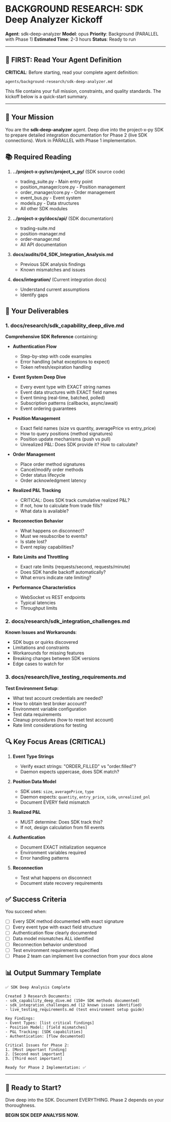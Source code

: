 # BACKGROUND RESEARCH: SDK Deep Analyzer Kickoff

**Agent**: sdk-deep-analyzer
**Model**: opus
**Priority**: Background (PARALLEL with Phase 1)
**Estimated Time**: 2-3 hours
**Status**: Ready to run

---

## 📖 FIRST: Read Your Agent Definition

**CRITICAL**: Before starting, read your complete agent definition:
```
agents/background-research/sdk-deep-analyzer.md
```

This file contains your full mission, constraints, and quality standards. The kickoff below is a quick-start summary.

---

## 🎯 Your Mission

You are the **sdk-deep-analyzer** agent. Deep dive into the project-x-py SDK to prepare detailed integration documentation for Phase 2 (live SDK connections). Work in PARALLEL with Phase 1 implementation.

## 📚 Required Reading

1. **../project-x-py/src/project_x_py/** (SDK source code)
   - trading_suite.py - Main entry point
   - position_manager/core.py - Position management
   - order_manager/core.py - Order management
   - event_bus.py - Event system
   - models.py - Data structures
   - All other SDK modules

2. **../project-x-py/docs/api/** (SDK documentation)
   - trading-suite.md
   - position-manager.md
   - order-manager.md
   - All API documentation

3. **docs/audits/04_SDK_Integration_Analysis.md**
   - Previous SDK analysis findings
   - Known mismatches and issues

4. **docs/integration/** (Current integration docs)
   - Understand current assumptions
   - Identify gaps

## 📝 Your Deliverables

### 1. docs/research/sdk_capability_deep_dive.md

**Comprehensive SDK Reference** containing:

- **Authentication Flow**
  - Step-by-step with code examples
  - Error handling (what exceptions to expect)
  - Token refresh/expiration handling

- **Event System Deep Dive**
  - Every event type with EXACT string names
  - Event data structures with EXACT field names
  - Event timing (real-time, batched, polled)
  - Subscription patterns (callbacks, async/await)
  - Event ordering guarantees

- **Position Management**
  - Exact field names (size vs quantity, averagePrice vs entry_price)
  - How to query positions (method signatures)
  - Position update mechanisms (push vs pull)
  - Unrealized P&L: Does SDK provide it? How to calculate?

- **Order Management**
  - Place order method signatures
  - Cancel/modify order methods
  - Order status lifecycle
  - Order acknowledgment latency

- **Realized P&L Tracking**
  - CRITICAL: Does SDK track cumulative realized P&L?
  - If not, how to calculate from trade fills?
  - What data is available?

- **Reconnection Behavior**
  - What happens on disconnect?
  - Must we resubscribe to events?
  - Is state lost?
  - Event replay capabilities?

- **Rate Limits and Throttling**
  - Exact rate limits (requests/second, requests/minute)
  - Does SDK handle backoff automatically?
  - What errors indicate rate limiting?

- **Performance Characteristics**
  - WebSocket vs REST endpoints
  - Typical latencies
  - Throughput limits

### 2. docs/research/sdk_integration_challenges.md

**Known Issues and Workarounds**:

- SDK bugs or quirks discovered
- Limitations and constraints
- Workarounds for missing features
- Breaking changes between SDK versions
- Edge cases to watch for

### 3. docs/research/live_testing_requirements.md

**Test Environment Setup**:

- What test account credentials are needed?
- How to obtain test broker account?
- Environment variable configuration
- Test data requirements
- Cleanup procedures (how to reset test account)
- Rate limit considerations for testing

## 🔍 Key Focus Areas (CRITICAL)

1. **Event Type Strings**
   - Verify exact strings: "ORDER_FILLED" vs "order.filled"?
   - Daemon expects uppercase, does SDK match?

2. **Position Data Model**
   - SDK uses: `size`, `averagePrice`, `type`
   - Daemon expects: `quantity`, `entry_price`, `side`, `unrealized_pnl`
   - Document EVERY field mismatch

3. **Realized P&L**
   - MUST determine: Does SDK track this?
   - If not, design calculation from fill events

4. **Authentication**
   - Document EXACT initialization sequence
   - Environment variables required
   - Error handling patterns

5. **Reconnection**
   - Test what happens on disconnect
   - Document state recovery requirements

## ✅ Success Criteria

You succeed when:
- [ ] Every SDK method documented with exact signature
- [ ] Every event type with exact field structure
- [ ] Authentication flow clearly documented
- [ ] Data model mismatches ALL identified
- [ ] Reconnection behavior understood
- [ ] Test environment requirements specified
- [ ] Phase 2 team can implement live connection from your docs alone

## 📊 Output Summary Template

```
✅ SDK Deep Analysis Complete

Created 3 Research Documents:
- sdk_capability_deep_dive.md (150+ SDK methods documented)
- sdk_integration_challenges.md (12 known issues identified)
- live_testing_requirements.md (test environment setup guide)

Key Findings:
- Event Types: [list critical findings]
- Position Model: [field mismatches]
- P&L Tracking: [SDK capabilities]
- Authentication: [flow documented]

Critical Issues for Phase 2:
1. [Most important finding]
2. [Second most important]
3. [Third most important]

Ready for Phase 2 Implementation: ✅
```

---

## 🚀 Ready to Start?

Dive deep into the SDK. Document EVERYTHING. Phase 2 depends on your thoroughness.

**BEGIN SDK DEEP ANALYSIS NOW.**
